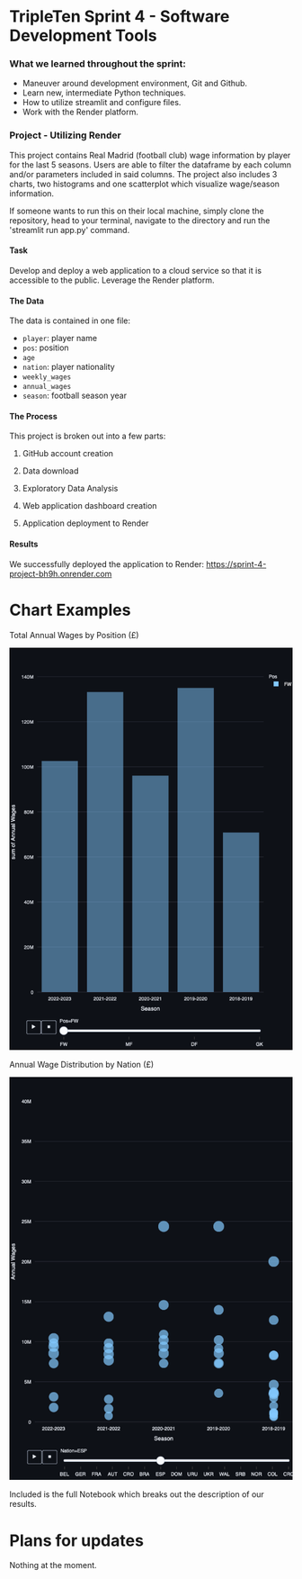 # TripleTen Sprint 4 - Software Development Tools

### What we learned throughout the sprint:

- Maneuver around development environment, Git and Github.
- Learn new, intermediate Python techniques.
- How to utilize streamlit and configure files.
- Work with the Render platform.

### Project - Utilizing Render

This project contains Real Madrid (football club) wage information by player for the last 5 seasons. Users are able to filter the dataframe by each column and/or parameters included in said columns. The project also includes 3 charts, two histograms and one scatterplot which visualize wage/season information.

If someone wants to run this on their local machine, simply clone the repository, head to your terminal, navigate to the directory and run the 'streamlit run app.py' command.

#### Task

Develop and deploy a web application to a cloud service so that it is accessible to the public. Leverage the Render platform.

#### The Data

The data is contained in one file:

- `player`: player name
- `pos`: position
- `age`
- `nation`: player nationality
- `weekly_wages`
- `annual_wages`
- `season`: football season year


#### The Process

This project is broken out into a few parts:

1) GitHub account creation

2) Data download

3) Exploratory Data Analysis

4) Web application dashboard creation

5) Application deployment to Render

#### Results

We successfully deployed the application to Render: https://sprint-4-project-bh9h.onrender.com

# Chart Examples

Total Annual Wages by Position (£)

![Alt text](newplot.png)

Annual Wage Distribution by Nation (£)

![Alt text](newplot-2.png)

Included is the full Notebook which breaks out the description of our results.

# Plans for updates

Nothing at the moment.
